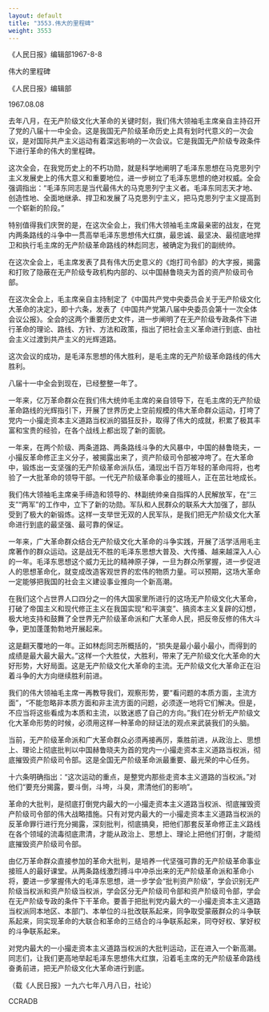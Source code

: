 ```yaml
---
layout: default
title: "3553.伟大的里程碑"
weight: 3553
---
```


《人民日报》编辑部1967-8-8

伟大的里程碑

《人民日报》编辑部

1967.08.08

去年八月，在无产阶级文化大革命的关键时刻，我们伟大领袖毛主席亲自主持召开了党的八届十一中全会。这是我国无产阶级革命历史上具有划时代意义的一次会议，是对国际共产主义运动有着深远影响的一次会议。它是我国无产阶级专政条件下进行革命的伟大的里程碑。

这次全会，在我党历史上的不朽功勋，就是科学地阐明了毛泽东思想在马克思列宁主义发展史上的伟大意义和重要地位，进一步树立了毛泽东思想的绝对权威。全会强调指出：“毛泽东同志是当代最伟大的马克思列宁主义者。毛泽东同志天才地、创造性地、全面地继承、捍卫和发展了马克思列宁主义，把马克思列宁主义提高到一个崭新的阶段。”

特别值得我们庆贺的是，在这次全会上，我们伟大领袖毛主席最亲密的战友，在党内两条路线的斗争中一贯高举毛泽东思想伟大红旗，最忠诚、最坚决、最彻底地捍卫和执行毛主席的无产阶级革命路线的林彪同志，被确定为我们的副统帅。

在这次全会上，毛主席发表了具有伟大历史意义的《炮打司令部》的大字报，揭露和打败了隐蔽在无产阶级专政机构内部的、以中国赫鲁晓夫为首的资产阶级司令部。

在这次全会上，毛主席亲自主持制定了《中国共产党中央委员会关于无产阶级文化大革命的决定》，即十六条，发表了《中国共产党第八届中央委员会第十一次全体会议公报》。全会的这两个重要历史文件，进一步阐明了在无产阶级专政条件下进行革命的理论、路线、方针、方法和政策，指出了把社会主义革命进行到底、由社会主义过渡到共产主义的光辉道路。

这次会议的成功，是毛泽东思想的伟大胜利，是毛主席的无产阶级革命路线的伟大胜利。

八届十一中全会到现在，已经整整一年了。

一年来，亿万革命群众在我们伟大统帅毛主席的亲自领导下，在毛主席的无产阶级革命路线的光辉指引下，开展了世界历史上空前规模的伟大革命群众运动，打垮了党内一小撮走资本主义道路当权派的猖狂反扑，取得了伟大的成就，积累了极其丰富和宝贵的经验，在各个战线上都出现了新的面貌。

一年来，在两个阶级、两条道路、两条路线斗争的大风暴中，中国的赫鲁晓夫，一小撮反革命修正主义分子，被揭露出来了，资产阶级司令部被冲垮了。在大革命中，锻炼出一支坚强的无产阶级革命派队伍，涌现出千百万年轻的革命闯将，也考验了一大批革命的领导干部。一代无产阶级革命事业的接班人，正在茁壮地成长。

我们伟大领袖毛主席亲手缔造和领导的、林副统帅亲自指挥的人民解放军，在“三支”“两军”的工作中，立下了新的功勋。军队和人民群众的联系大大加强了，部队受到了极大的新锻炼。这样一支举世无双的人民军队，是我们把无产阶级文化大革命进行到底的最坚强、最可靠的保证。

一年来，广大革命群众结合无产阶级文化大革命的斗争实践，开展了活学活用毛主席著作的群众运动。这是战无不胜的毛泽东思想大普及、大传播、越来越深入人心的一年。毛泽东思想这个威力无比的精神原子弹，一旦为群众所掌握，进一步促进人的思想革命化，就变成改造客观世界的宏伟的物质力量。可以预期，这场大革命一定能够把我国的社会主义建设事业推向一个新高潮。

在我们这个占世界人口四分之一的伟大国家里所进行的这场无产阶级文化大革命，打破了帝国主义和现代修正主义在我国实现“和平演变”、搞资本主义复辟的幻想，极大地支持和鼓舞了全世界无产阶级革命派和广大革命人民，把反帝反修的伟大斗争，更加蓬蓬勃勃地开展起来。

这是翻天覆地的一年。正如林彪同志所概括的，“损失是最小最小最小，而得到的成绩是最大最大最大。”这样一个大胜仗，大胜利，带来了无产阶级文化大革命的大好形势，大好局面。这是无产阶级文化大革命的主流。无产阶级文化大革命正在沿着斗争的大方向继续胜利前进。

我们的伟大领袖毛主席一再教导我们，观察形势，要“看问题的本质方面，主流方面”，“不能忽略非本质方面和非主流方面的问题，必须逐一地将它们解决。但是，不应当将这些看成为本质和主流，以致迷惑了自己的方向。”我们在分析无产阶级文化大革命形势的时候，必须用这样一种革命的辩证法的观点来武装我们的头脑。

当前，无产阶级革命派和广大革命群众必须再接再厉，乘胜前进，从政治上、思想上、理论上彻底批判以中国赫鲁晓夫为首的党内一小撮走资本主义道路当权派，彻底摧毁资产阶级司令部。这是全国无产阶级革命派最重要、最光荣的中心任务。

十六条明确指出：“这次运动的重点，是整党内那些走资本主义道路的当权派。”对他们“要充分揭露，要斗倒，斗垮，斗臭，肃清他们的影响”。

革命的大批判，是彻底打倒党内最大的一小撮走资本主义道路当权派、彻底摧毁资产阶级司令部的伟大战略措施。只有对党内最大的一小撮走资本主义道路当权派的反革命罪行进行充分揭露，深刻批判，彻底搞臭，把他们那套反革命修正主义路线在各个领域的流毒彻底肃清，才能从政治上、思想上、理论上把他们打倒，才能彻底摧毁资产阶级司令部。

由亿万革命群众直接参加的革命大批判，是培养一代坚强可靠的无产阶级革命事业接班人的最好课堂。从两条路线激烈搏斗中冲杀出来的无产阶级革命派和革命小将，要进一步掌握伟大的毛泽东思想，进一步学会“批判资产阶级”，学会识别无产阶级当权派和资产阶级当权派，学会区分无产阶级司令部和资产阶级司令部，学会在无产阶级专政的条件下干革命。要善于把批判党内最大的一小撮走资本主义道路当权派同本地区、本部门、本单位的斗批改联系起来，同争取受蒙蔽群众的斗争联系起来，同实现革命的大联合和革命的三结合的斗争联系起来，同夺好权、掌好权的斗争联系起来。

对党内最大的一小撮走资本主义道路当权派的大批判运动，正在进入一个新高潮。同志们，让我们更高地举起毛泽东思想伟大红旗，沿着毛主席的无产阶级革命路线奋勇前进，把无产阶级文化大革命进行到底。

（载《人民日报》一九六七年八月八日，社论）

CCRADB

